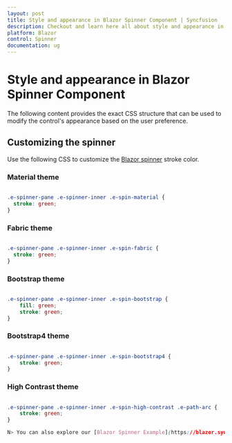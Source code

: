```yaml
---
layout: post
title: Style and appearance in Blazor Spinner Component | Syncfusion
description: Checkout and learn here all about style and appearance in Syncfusion Blazor Spinner component and more.
platform: Blazor
control: Spinner
documentation: ug
---
```


# Style and appearance in Blazor Spinner Component

The following content provides the exact CSS structure that can be used to modify the control's appearance based on the user preference.

## Customizing the spinner

Use the following CSS to customize the [Blazor spinner](https://www.syncfusion.com/blazor-components/blazor-spinner) stroke color.

### Material theme

```css

.e-spinner-pane .e-spinner-inner .e-spin-material {
  stroke: green;
}

```

### Fabric theme

```css

.e-spinner-pane .e-spinner-inner .e-spin-fabric {
  stroke: green;
}

```

### Bootstrap theme

```css

.e-spinner-pane .e-spinner-inner .e-spin-bootstrap {
    fill: green;
    stroke: green;
}

```

### Bootstrap4 theme

```css

.e-spinner-pane .e-spinner-inner .e-spin-bootstrap4 {
    stroke: green;
}

```

### High Contrast theme

```css

.e-spinner-pane .e-spinner-inner .e-spin-high-contrast .e-path-arc {
    stroke: green;
}

N> You can also explore our [Blazor Spinner Example](https://blazor.syncfusion.com/demos/spinner/overview) that shows you how to render and configure the Spinner.

```